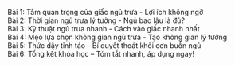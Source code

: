 Bài 1: Tầm quan trọng của giấc ngủ trưa - Lợi ích không ngờ  
Bài 2: Thời gian ngủ trưa lý tưởng - Ngủ bao lâu là đủ?  
Bài 3: Kỹ thuật ngủ trưa nhanh - Cách vào giấc nhanh nhất  
Bài 4: Mẹo lựa chọn không gian ngủ trưa - Tạo không gian lý tưởng  
Bài 5: Thức dậy tỉnh táo - Bí quyết thoát khỏi cơn buồn ngủ  
Bài 6: Tổng kết khóa học – Tóm tắt nhanh, áp dụng ngay!